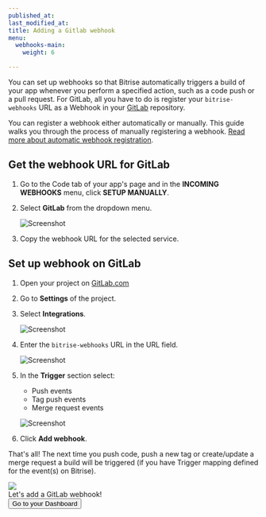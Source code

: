 ```yaml
---
published_at:
last_modified_at:
title: Adding a Gitlab webhook
menu:
  webhooks-main:
    weight: 6

---
```

You can set up webhooks so that Bitrise automatically triggers a build of your app whenever you perform a specified action, such as a code push or a pull request. For GitLab, all you have to do is register your `bitrise-webhooks` URL as a Webhook in your [GitLab](https://www.gitlab.com) repository.

You can register a webhook either automatically or manually. This guide walks you through the process of manually registering a webhook. [Read more about automatic webhook registration](/webhooks/index#setting-up-incoming-webhooks-automatically).

## Get the webhook URL for GitLab

1. Go to the Code tab of your app's page and in the **INCOMING WEBHOOKS** menu, click **SETUP MANUALLY**.
2. Select **GitLab** from the dropdown menu.

   ![Screenshot](/img/bitrise-gitlab-webhook.png)
3. Copy the webhook URL for the selected service.

## Set up webhook on GitLab

1. Open your project on [GitLab.com](https://www.gitlab.com)
2. Go to **Settings** of the project.
3. Select **Integrations**.

   ![Screenshot](/img/webhooks/integrations-gitlab.png)
4. Enter the `bitrise-webhooks` URL in the URL field.

   ![Screenshot](/img/webhooks/gitlab-webhook-url.png)
5. In the **Trigger** section select:
   * Push events
   * Tag push events
   * Merge request events

   ![Screenshot](/img/webhooks/gitlab-webhook-events.png)
6. Click **Add webhook**.

That's all! The next time you push code, push a new tag or create/update a merge request a build will be triggered (if you have Trigger mapping defined for the event(s) on Bitrise).

<div class="banner">
<img src="/assets/images/banner-bg-888x170.png" style="border: none;">
<div class="deploy-text">Let's add a GitLab webhook!</div>
<a target="_blank" href="https://app.bitrise.io/dashboard/builds"><button class="button">Go to your Dashboard</button></a>
</div>
